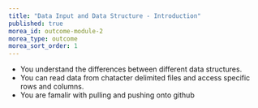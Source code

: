 ```yaml
---
title: "Data Input and Data Structure - Introduction"
published: true
morea_id: outcome-module-2
morea_type: outcome
morea_sort_order: 1
---
```


  * You understand the differences between different data structures.
  * You can read data from chatacter delimited files and access	specific rows and columns.
  * You are famalir with pulling and pushing onto github
  
